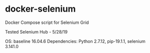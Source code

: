 # docker-selenium
Docker Compose script for Selenium Grid

Tested Selenium Hub - 5/28/19

OS:			baseline 16.04.6
Dependencies:	Python 2.7.12, pip-19.1.1, selenium 3.141.0
